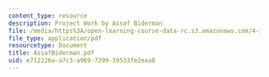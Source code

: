 ```yaml
---
content_type: resource
description: Project Work by Assaf Biderman
file: /media/https%3A/open-learning-course-data-rc.s3.amazonaws.com/4-101-experiencing-architecture-studio-spring-2003/e712226aa7c3a969729959533fe2eaa8_AssafBiderman.pdf
file_type: application/pdf
resourcetype: Document
title: AssafBiderman.pdf
uid: e712226a-a7c3-a969-7299-59533fe2eaa8
---
```

